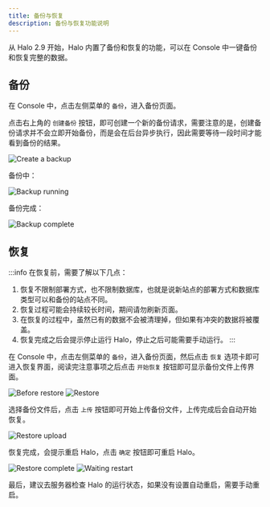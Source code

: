 ```yaml
---
title: 备份与恢复
description: 备份与恢复功能说明
---
```


从 Halo 2.9 开始，Halo 内置了备份和恢复的功能，可以在 Console 中一键备份和恢复完整的数据。

## 备份

在 Console 中，点击左侧菜单的 `备份`，进入备份页面。

点击右上角的 `创建备份` 按钮，即可创建一个新的备份请求，需要注意的是，创建备份请求并不会立即开始备份，而是会在后台异步执行，因此需要等待一段时间才能看到备份的结果。

![Create a backup](/img/user-guide/backup/create-backup.png)

备份中：

![Backup running](/img/user-guide/backup/backup-running.png)

备份完成：

![Backup complete](/img/user-guide/backup/backup-complete.png)

## 恢复

:::info 在恢复前，需要了解以下几点：

1. 恢复不限制部署方式，也不限制数据库，也就是说新站点的部署方式和数据库类型可以和备份的站点不同。
2. 恢复过程可能会持续较长时间，期间请勿刷新页面。
3. 在恢复的过程中，虽然已有的数据不会被清理掉，但如果有冲突的数据将被覆盖。
4. 恢复完成之后会提示停止运行 Halo，停止之后可能需要手动运行。
:::

在 Console 中，点击左侧菜单的 `备份`，进入备份页面，然后点击 `恢复` 选项卡即可进入恢复界面，阅读完注意事项之后点击 `开始恢复` 按钮即可显示备份文件上传界面。

![Before restore](/img/user-guide/backup/before-restore.png)
![Restore](/img/user-guide/backup/restore.png)

选择备份文件后，点击 `上传` 按钮即可开始上传备份文件，上传完成后会自动开始恢复。

![Restore upload](/img/user-guide/backup/restore-upload.png)

恢复完成，会提示重启 Halo，点击 `确定` 按钮即可重启 Halo。

![Restore complete](/img/user-guide/backup/restore-complete.png)
![Waiting restart](/img/user-guide/backup/waiting-restart.png)

最后，建议去服务器检查 Halo 的运行状态，如果没有设置自动重启，需要手动重启。

